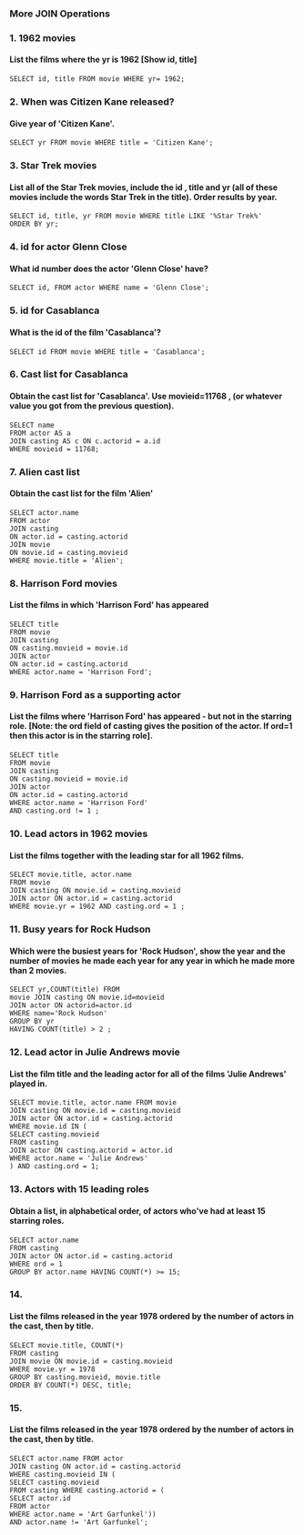 ### More JOIN Operations

### 1. 1962 movies

#### List the films where the yr is 1962 [Show id, title]

```
SELECT id, title FROM movie WHERE yr= 1962;
```
### 2. When was Citizen Kane released?

#### Give year of 'Citizen Kane'.

```
SELECT yr FROM movie WHERE title = 'Citizen Kane';
```
### 3. Star Trek movies

#### List all of the Star Trek movies, include the id , title and yr (all of these movies include the words Star Trek in the title). Order results by year.

```
SELECT id, title, yr FROM movie WHERE title LIKE '%Star Trek%' 
ORDER BY yr;
```
### 4. id for actor Glenn Close

#### What id number does the actor 'Glenn Close' have?

```
SELECT id, FROM actor WHERE name = 'Glenn Close';
```

### 5. id for Casablanca

#### What is the id of the film 'Casablanca'?

```
SELECT id FROM movie WHERE title = 'Casablanca';
```
### 6. Cast list for Casablanca

#### Obtain the cast list for 'Casablanca'. Use movieid=11768 , (or whatever value you got from the previous question).

```
SELECT name
FROM actor AS a
JOIN casting AS c ON c.actorid = a.id
WHERE movieid = 11768;
```
### 7. Alien cast list

#### Obtain the cast list for the film 'Alien'

```
SELECT actor.name
FROM actor
JOIN casting
ON actor.id = casting.actorid
JOIN movie
ON movie.id = casting.movieid
WHERE movie.title = 'Alien';
```
### 8. Harrison Ford movies

#### List the films in which 'Harrison Ford' has appeared


```
SELECT title
FROM movie
JOIN casting
ON casting.movieid = movie.id
JOIN actor
ON actor.id = casting.actorid
WHERE actor.name = 'Harrison Ford';
```
### 9. Harrison Ford as a supporting actor

#### List the films where 'Harrison Ford' has appeared - but not in the starring role. [Note: the ord field of casting gives the position of the actor. If ord=1 then this actor is in the starring role].

```
SELECT title
FROM movie
JOIN casting
ON casting.movieid = movie.id
JOIN actor
ON actor.id = casting.actorid
WHERE actor.name = 'Harrison Ford'
AND casting.ord != 1 ;
```
### 10. Lead actors in 1962 movies

#### List the films together with the leading star for all 1962 films.

```
SELECT movie.title, actor.name
FROM movie
JOIN casting ON movie.id = casting.movieid
JOIN actor ON actor.id = casting.actorid
WHERE movie.yr = 1962 AND casting.ord = 1 ;
```
### 11. Busy years for Rock Hudson

#### Which were the busiest years for 'Rock Hudson', show the year and the number of movies he made each year for any year in which he made more than 2 movies.

```
SELECT yr,COUNT(title) FROM
movie JOIN casting ON movie.id=movieid
JOIN actor ON actorid=actor.id
WHERE name='Rock Hudson'
GROUP BY yr
HAVING COUNT(title) > 2 ;
```
### 12. Lead actor in Julie Andrews movie

#### List the film title and the leading actor for all of the films 'Julie Andrews' played in.

```
SELECT movie.title, actor.name FROM movie
JOIN casting ON movie.id = casting.movieid
JOIN actor ON actor.id = casting.actorid
WHERE movie.id IN (
SELECT casting.movieid
FROM casting
JOIN actor ON casting.actorid = actor.id
WHERE actor.name = 'Julie Andrews'
) AND casting.ord = 1;
```
### 13. Actors with 15 leading roles

#### Obtain a list, in alphabetical order, of actors who've had at least 15 starring roles.

```
SELECT actor.name
FROM casting
JOIN actor ON actor.id = casting.actorid
WHERE ord = 1
GROUP BY actor.name HAVING COUNT(*) >= 15;
```
### 14.

#### List the films released in the year 1978 ordered by the number of actors in the cast, then by title.


```
SELECT movie.title, COUNT(*)
FROM casting
JOIN movie ON movie.id = casting.movieid
WHERE movie.yr = 1978
GROUP BY casting.movieid, movie.title
ORDER BY COUNT(*) DESC, title;
```
### 15.

#### List the films released in the year 1978 ordered by the number of actors in the cast, then by title.

```
SELECT actor.name FROM actor
JOIN casting ON actor.id = casting.actorid
WHERE casting.movieid IN (
SELECT casting.movieid
FROM casting WHERE casting.actorid = (
SELECT actor.id
FROM actor
WHERE actor.name = 'Art Garfunkel'))
AND actor.name != 'Art Garfunkel';
```